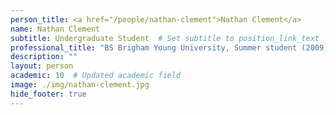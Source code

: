 ```yaml
---
person_title: <a href="/people/nathan-clement">Nathan Clement</a>
name: Nathan Clement
subtitle: Undergraduate Student  # Set subtitle to position_link_text
professional_title: "BS Brigham Young University, Summer student (2009)"
description: ""
layout: person
academic: 10  # Updated academic field
image: ./img/nathan-clement.jpg
hide_footer: true
---
```

